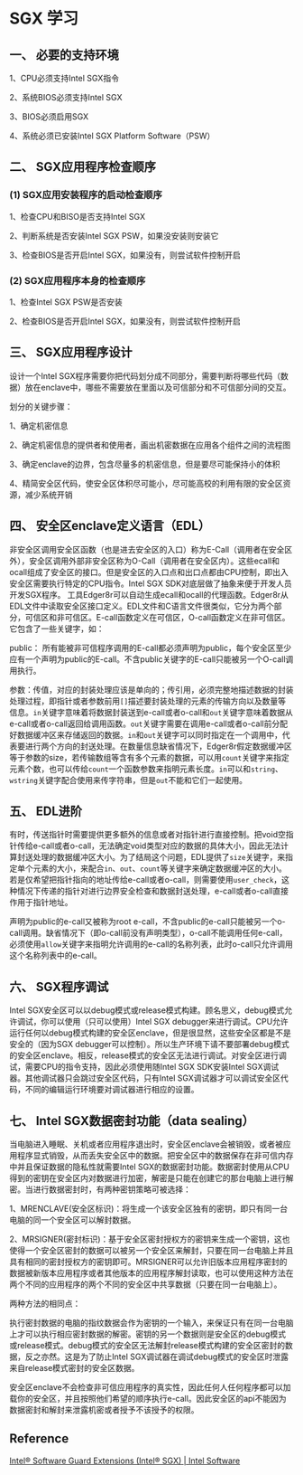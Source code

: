 # SGX 学习

## 一、 必要的支持环境

1、CPU必须支持Intel SGX指令

2、系统BIOS必须支持Intel SGX

3、BIOS必须启用SGX

4、系统必须已安装Intel SGX Platform Software（PSW）

## 二、 SGX应用程序检查顺序

### (1) SGX应用安装程序的启动检查顺序

1、检查CPU和BISO是否支持Intel SGX

2、判断系统是否安装Intel SGX PSW，如果没安装则安装它

3、检查BIOS是否开启Intel SGX，如果没有，则尝试软件控制开启

### (2) SGX应用程序本身的检查顺序

1、检查Intel SGX PSW是否安装

2、检查BIOS是否开启Intel SGX，如果没有，则尝试软件控制开启

## 三、 SGX应用程序设计

设计一个Intel SGX程序需要你把代码划分成不同部分，需要判断将哪些代码（数据）放在enclave中，哪些不需要放在里面以及可信部分和不可信部分间的交互。

划分的关键步骤：

1、确定机密信息

2、确定机密信息的提供者和使用者，画出机密数据在应用各个组件之间的流程图

3、确定enclave的边界，包含尽量多的机密信息，但是要尽可能保持小的体积

4、精简安全区代码，使安全区体积尽可能小，尽可能高校的利用有限的安全区资源，减少系统开销

## 四、 安全区enclave定义语言（EDL）

非安全区调用安全区函数（也是进去安全区的入口）称为E-Call（调用者在安全区外），安全区调用外部非安全区称为O-Call（调用者在安全区内）。这些ecall和ocall组成了安全区的接口。但是安全区的入口点和出口点都由CPU控制，即出入安全区需要执行特定的CPU指令。Intel SGX SDK对底层做了抽象来便于开发人员开发SGX程序。
工具Edger8r可以自动生成ecall和ocall的代理函数。Edger8r从EDL文件中读取安全区接口定义。EDL文件和C语言文件很类似，它分为两个部分，可信区和非可信区。E-call函数定义在可信区，O-call函数定义在非可信区。它包含了一些关键字，如：

public： 所有能被非可信程序调用的E-call都必须声明为public，每个安全区至少应有一个声明为public的E-call。不含public关键字的E-call只能被另一个O-call调用执行。

参数：传值，对应的封装处理应该是单向的；传引用，必须完整地描述数据的封装处理过程，即指针或者参数前用`[]`描述要封装处理的元素的传输方向以及数量等信息。`in`关键字意味着将数据封装送到e-call或者o-call和`out`关键字意味着数据从e-call或者o-call返回给调用函数。`out`关键字需要在调用e-call或者o-call前分配好数据缓冲区来存储返回的数据。`in`和`out`关键字可以同时指定在一个调用中，代表要进行两个方向的封送处理。在数量信息缺省情况下，Edger8r假定数据缓冲区等于参数的size，若传输数组等含有多个元素的数据，可以用`count`关键字来指定元素个数，也可以传给`count`一个函数参数来指明元素长度。`in`可以和`string`、`wstring`关键字配合使用来传字符串，但是`out`不能和它们一起使用。

## 五、 EDL进阶

有时，传送指针时需要提供更多额外的信息或者对指针进行直接控制。把void空指针传给e-call或者o-call，无法确定void类型对应的数据的具体大小，因此无法计算封送处理的数据缓冲区大小。为了结局这个问题，EDL提供了`size`关键字，来指定单个元素的大小，来配合`in`、`out`、`count`等关键字来确定数据缓冲区的大小。若是仅希望把指针指向的地址传给e-call或者o-call，则需要使用`user_check`，这种情况下传递的指针对进行边界安全检查和数据封送处理，e-call或者o-call直接作用于指针地址。

声明为public的e-call又被称为root e-call，不含public的e-call只能被另一个o-call调用。缺省情况下（即o-call前没有声明类型），o-call不能调用任何e-call，必须使用`allow`关键字来指明允许调用的e-call的名称列表，此时o-call只允许调用这个名称列表中的e-call。

## 六、 SGX程序调试

Intel SGX安全区可以以debug模式或release模式构建。顾名思义，debug模式允许调试，你可以使用（只可以使用）Intel SGX debugger来进行调试。CPU允许运行任何以debug模式构建的安全区enclave，但是很显然，这些安全区都是不是安全的（因为SGX debugger可以控制）。所以生产环境下请不要部署debug模式的安全区enclave。相反，release模式的安全区无法进行调试。对安全区进行调试，需要CPU的指令支持，因此必须使用随Intel SGX SDK安装Intel SGX调试器。其他调试器只会跳过安全区代码，只有Intel SGX调试器才可以调试安全区代码，不同的编辑运行环境要对调试器进行相应的设置。

## 七、 Intel SGX数据密封功能（data sealing）

当电脑进入睡眠、关机或者应用程序退出时，安全区enclave会被销毁，或者被应用程序显式销毁，从而丢失安全区中的数据。把安全区中的数据保存在非可信内存中并且保证数据的隐私性就需要Intel SGX的数据密封功能。数据密封使用从CPU得到的密钥在安全区内对数据进行加密，解密是只能在创建它的那台电脑上进行解密。当进行数据密封时，有两种密钥策略可被选择：
 
1、MRENCLAVE(安全区标识)：将生成一个该安全区独有的密钥，即只有同一台电脑的同一个安全区可以解封数据。
 
2、MRSIGNER(密封标识)：基于安全区密封授权方的密钥来生成一个密钥，这也使得一个安全区密封的数据可以被另一个安全区来解封，只要在同一台电脑上并且具有相同的密封授权方的密钥即可。MRSIGNER可以允许旧版本应用程序密封的数据被新版本应用程序或者其他版本的应用程序解封读取，也可以使用这种方法在两个不同的应用程序的两个不同的安全区中共享数据（只要在同一台电脑上）。

两种方法的相同点：

执行密封数据的电脑的指纹数据会作为密钥的一个输入，来保证只有在同一台电脑上才可以执行相应密封数据的解密。密钥的另一个数据则是安全区的debug模式或release模式。debug模式的安全区无法解封release模式构建的安全区密封的数据，反之亦然。这是为了防止Intel SGX调试器在调试debug模式的安全区时泄露来自release模式密封的安全区数据。

安全区enclave不会检查非可信应用程序的真实性，因此任何人任何程序都可以加载你的安全区，并且按照他们希望的顺序执行e-call。因此安全区的api不能因为数据密封和解封来泄露机密或者授予不该授予的权限。

## Reference

[Intel® Software Guard Extensions (Intel® SGX) | Intel Software](https://www.youtube.com/playlist?list=PLg-UKERBljNweaATkbbDCcEsRTADAzOl8)



 
 
